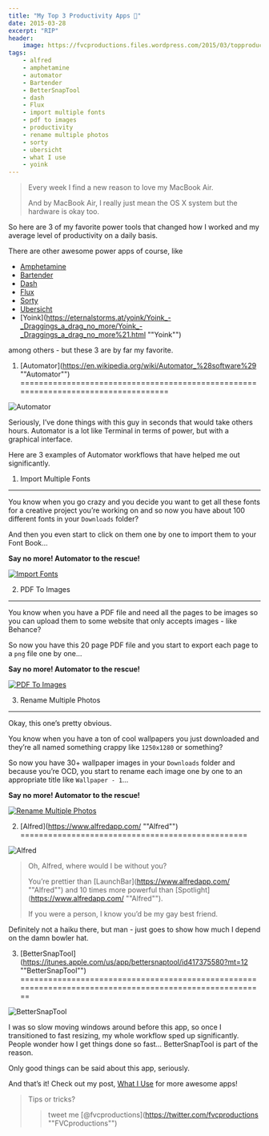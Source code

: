 ```yaml
---
title: "My Top 3 Productivity Apps 🎩"
date: 2015-03-28
excerpt: "RIP"
header:
    image: https://fvcproductions.files.wordpress.com/2015/03/topproductivityapps-001.jpg?w=1024&h=436&crop=1
tags:
    - alfred
    - amphetamine
    - automator
    - Bartender
    - BetterSnapTool
    - dash
    - Flux
    - import multiple fonts
    - pdf to images
    - productivity
    - rename multiple photos
    - sorty
    - ubersicht
    - what I use
    - yoink
---
```


> Every week I find a new reason to love my MacBook Air.
>
> And by MacBook Air, I really just mean the OS X system but the
> hardware is okay too.

So here are 3 of my favorite power tools that changed how I worked and
my average level of productivity on a daily basis.

There are other awesome power apps of course, like

- [Amphetamine](https://itunes.apple.com/us/app/amphetamine/id937984704?mt=12 "Amphetamine")
- [Bartender](https://www.macbartender.com "Bartender")
- [Dash](https://kapeli.com/dash "Dash")
- [Flux](https://justgetflux.com "Flux")
- [Sorty](https://wiles.dk/ "Sorty")
- [Ubersicht](https://tracesof.net/uebersicht/ "Ubersicht")
- [Yoink](https://eternalstorms.at/yoink/Yoink_-_Draggings_a_drag_no_more/Yoink_-_Draggings_a_drag_no_more%21.html ""Yoink"")

among others - but these 3 are by far my favorite.

1. [Automator](https://en.wikipedia.org/wiki/Automator_%28software%29 ""Automator"")
===================================================================================

![Automator](https://www.redundantrobot.com/wp-content/uploads/2013/10/automator.png)

Seriously, I’ve done things with this guy in seconds that would take
others hours. Automator is a lot like Terminal in terms of power, but
with a graphical interface.

Here are 3 examples of Automator workflows that have helped me out
significantly.

1. Import Multiple Fonts
------------------------

You know when you go crazy and you decide you want to get all these
fonts for a creative project you’re working on and so now you have about
100 different fonts in your `Downloads` folder?

And then you even start to click on them one by one to import them to
your Font Book…

**Say no more! Automator to the rescue!**

[![Import
Fonts](https://fvcproductions.files.wordpress.com/2015/03/screenshot-2015-03-28-18-10-46.png?w=660)](https://fvcproductions.files.wordpress.com/2015/03/screenshot-2015-03-28-18-10-46.png)

2. PDF To Images
----------------

You know when you have a PDF file and need all the pages to be images so
you can upload them to some website that only accepts images - like
Behance?

So now you have this 20 page PDF file and you start to export each page
to a `png` file one by one…

**Say no more! Automator to the rescue!**

[![PDF To
Images](https://fvcproductions.files.wordpress.com/2015/03/screenshot-2015-03-28-18-10-16.png?w=660)](https://fvcproductions.files.wordpress.com/2015/03/screenshot-2015-03-28-18-10-16.png)

3. Rename Multiple Photos
-------------------------

Okay, this one’s pretty obvious.

You know when you have a ton of cool wallpapers you just downloaded and
they’re all named something crappy like `1250x1280` or something?

So now you have 30+ wallpaper images in your `Downloads` folder and
because you’re OCD, you start to rename each image one by one to an
appropriate title like `Wallpaper - 1`…

**Say no more! Automator to the rescue!**

[![Rename Multiple
Photos](https://fvcproductions.files.wordpress.com/2015/03/screenshot-2015-03-28-18-11-06.png?w=660)](https://fvcproductions.files.wordpress.com/2015/03/screenshot-2015-03-28-18-11-06.png)

2. [Alfred](https://www.alfredapp.com/ ""Alfred"")
=================================================

![Alfred](https://a2.mzstatic.com/us/r30/Purple/v4/22/16/13/221613ff-de88-908e-684d-262576f7dbd0/icon128-2x.png)

> Oh, Alfred, where would I be without you?
>
> You’re prettier than [LaunchBar](https://www.alfredapp.com/ ""Alfred"")
> and 10 times more powerful than
> [Spotlight](https://www.alfredapp.com/ ""Alfred"").
>
> If you were a person, I know you’d be my gay best friend.

Definitely not a haiku there, but man - just goes to show how much I
depend on the damn bowler hat.

3. [BetterSnapTool](https://itunes.apple.com/us/app/bettersnaptool/id417375580?mt=12 ""BetterSnapTool"")
========================================================================================================

![BetterSnapTool](https://a3.mzstatic.com/us/r30/Purple3/v4/b0/e1/f1/b0e1f178-69dc-f01a-3d4e-0faa4379ca8f/icon128-2x.png)

I was so slow moving windows around before this app, so once I
transitioned to fast resizing, my whole workflow sped up significantly.
People wonder how I get things done so fast… BetterSnapTool is part of
the reason.

Only good things can be said about this app, seriously.

And that’s it! Check out my post, [What I
Use](https://fvcproductions.com/what-i-use/ "What I Use 📱") for more
awesome apps!

> Tips or tricks?
>
> > tweet me
> > [@fvcproductions](https://twitter.com/fvcproductions ""FVCproductions"")
